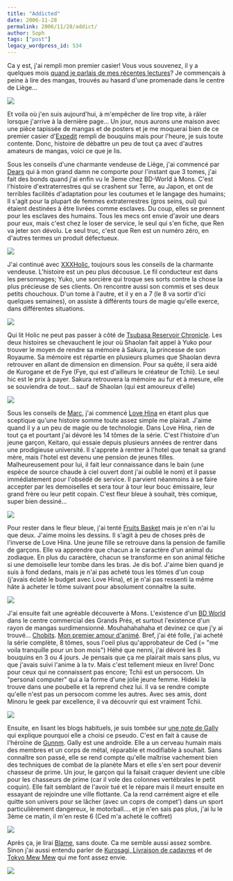 ```yaml
---
title: "Addicted"
date: 2006-11-28
permalink: 2006/11/28/addict/
author: Soph
tags: ["post"]
legacy_wordpress_id: 534
---
```


Ca y est, j'ai rempli mon premier casier! Vous vous souvenez, il y a quelques mois [quand je parlais de mes récentes lectures](http://64k.be/index.php/2006/09/15/522-lectures)? Je commençais à peine à lire des mangas, trouvés au hasard d'une promenade dans le centre de Liège...

<img src="https://64k.be/wp-content/uploads/2006/livres/casier.jpg" />

<!-- excerpt -->

Et voila où j'en suis aujourd'hui, à m'empêcher de lire trop vite, à râler lorsque j'arrive à la dernière page... Un jour, nous aurons une maison avec une pièce tapissée de mangas et de posters et je me moquerai bien de ce premier casier d'[Expedit](http://www.ikea.com/webapp/wcs/stores/servlet/ProductDisplay?catalogId=10103&amp;storeId=13&amp;langId=-24&amp;productId=11499) rempli de bouquins mais pour l'heure, je suis toute contente. Donc, histoire de débattre un peu de tout ça avec d'autres amateurs de mangas, voici ce que je lis.

Sous les conseils d'une charmante vendeuse de Liège, j'ai commencé par [Dears](http://www.amazon.fr/exec/obidos/ASIN/235100101X/64kleblodesop-21) qui à mon grand damn ne comporte pour l'instant que 3 tomes, j'ai fait des bonds quand j'ai enfin vu le 3eme chez BD-World à Mons. C'est l'histoire d'extraterrestres qui se crashent sur Terre, au Japon, et ont de terribles facilités d'adaptation pour les coutumes et le langage des humains; Il s'agit pour la plupart de femmes extraterrestres (gros seins, oui) qui étaient destinées à être livrées comme esclaves. Du coup, elles se prennent pour les esclaves des humains. Tous les mecs ont envie d'avoir une dears pour eux, mais c'est chez le loser de service, le seul qui s'en fiche, que Ren va jeter son dévolu. Le seul truc, c'est que Ren est un numéro zéro, en d'autres termes un produit défectueux.

[<img src="https://64k.be/wp-content/uploads/2006/livres/dears2.jpg" />](http://www.amazon.fr/exec/obidos/ASIN/235100101X/64kleblodesop-21)

J'ai continué avec [XXXHolic](http://www.amazon.fr/exec/obidos/ASIN/2845993595/64kleblodesop-21), toujours sous les conseils de la charmante vendeuse. L'histoire est un peu plus décousue. Le fil conducteur est dans les personnages; Yuko, une sorcière qui troque ses sorts contre la chose la plus précieuse de ses clients. On rencontre aussi son commis et ses deux petits chouchoux. D'un tome à l'autre, et il y en a 7 (le 8 va sortir d'ici quelques semaines), on assiste à différents tours de magie qu'elle exerce, dans différentes situations.

[<img src="https://64k.be/wp-content/uploads/2006/livres/holic2.jpg" />](http://www.amazon.fr/exec/obidos/ASIN/2845993595/64kleblodesop-21)

Qui lit Holic ne peut pas passer à côté de [Tsubasa Reservoir Chronicle](http://www.amazon.fr/exec/obidos/ASIN/2845993730/64kleblodesop-21). Les deux histoires se chevauchent le jour où Shaolan fait appel à Yuko pour trouver le moyen de rendre sa mémoire à Sakura, la princesse de son Royaume. Sa mémoire est répartie en plusieurs plumes que Shaolan devra retrouver en allant de dimension en dimension. Pour sa quête, il sera aidé de Kurogane et de Fye (Fye, qui est d'ailleurs le créateur de Tchii). Le seul hic est le prix à payer. Sakura retrouvera la mémoire au fur et à mesure, elle se souviendra de tout... sauf de Shaolan (qui est amoureux d'elle)

[<img src="https://64k.be/wp-content/uploads/2006/livres/tsubasa.jpg" />](http://www.amazon.fr/exec/obidos/ASIN/2845993730/64kleblodesop-21)

Sous les conseils de [Marc](http://www.metroidmaster.net/), j'ai commencé [Love Hina](http://www.amazon.fr/exec/obidos/ASIN/2845991460/64kleblodesop-21) en étant plus que sceptique qu'une histoire somme toute assez simple me plairait. J'aime quand il y a un peu de magie ou de technologie. Dans Love Hina, rien de tout ça et pourtant j'ai dévoré les 14 tômes de la série. C'est l'histoire d'un jeune garçon, Keitaro, qui essaie depuis plusieurs années de rentrer dans une prodigieuse université. Il s'apprete à rentrer à l'hotel que tenait sa grand mère, mais l'hotel est devenu une pension de jeunes filles. Malheureusement pour lui, il fait leur connaissance dans le bain (une espèce de source chaude à ciel ouvert dont j'ai oublié le nom) et il passe immédiatement pour l'obsédé de service. Il parvient néanmoins à se faire accepter par les demoiselles et sera tour à tour leur bouc émissaire, leur grand frère ou leur petit copain. C'est fleur bleue à souhait, très comique, super bien dessiné...

[<img src="https://64k.be/wp-content/uploads/2006/livres/lovehina.jpg" />](http://www.amazon.fr/exec/obidos/ASIN/2845991460/64kleblodesop-21)

Pour rester dans le fleur bleue, j'ai tenté [Fruits Basket](http://www.amazon.fr/exec/obidos/ASIN/2840559188/64kleblodesop-21) mais je n'en n'ai lu que deux. J'aime moins les dessins. Il s'agit à peu de choses près de l'inverse de Love Hina. Une jeune fille se retrouve dans la pension de famille de garçons. Elle va apprendre que chacun a le caractère d'un animal du zodiaque. En plus du caractère, chacun se transforme en son animal fétiche si une demoiselle leur tombe dans les bras. Je dis bof. J'aime bien quand je suis à fond dedans, mais je n'ai pas acheté tous les tômes d'un coup (j'avais éclaté le budget avec Love Hina), et je n'ai pas ressenti la même hâte à acheter le tôme suivant pour absolument connaître la suite.

[<img src="https://64k.be/wp-content/uploads/2006/livres/fruitb.jpg" />](http://www.amazon.fr/exec/obidos/ASIN/2840559188/64kleblodesop-21)

J'ai ensuite fait une agréable découverte à Mons. L'existence d'un [BD World](http://www.bd-world.com/) dans le centre commercial des Grands Prés, et surtout l'existence d'un rayon de mangas surdimensionné. Mouhahahahaha et devinez ce que j'y ai trouvé... [Chobits](http://www.amazon.fr/exec/obidos/ASIN/2845991983/64kleblodesop-21). [Mon premier amour d'animé](http://64k.be/index.php/2005/11/15/309-manga-chobits). Bref, j'ai été folle, j'ai acheté la série complète, 8 tômes, sous l'oeil plus qu'approbateur de Ced (= "me voila tranquille pour un bon mois") Héhé que nenni, j'ai dévoré les 8 bouquins en 3 ou 4 jours. Je pensais que ça me plairait mais sans plus, vu que j'avais suivi l'anime à la tv. Mais c'est tellement mieux en livre! Donc pour ceux qui ne connaissent pas encore; Tchii est un persocom. Un "personal computer" qui a la forme d'une jolie jeune femme. Hideki la trouve dans une poubelle et la reprend chez lui. Il va se rendre compte qu'elle n'est pas un persocom comme les autres. Avec ses amis, dont Minoru le geek par excellence, il va découvrir qui est vraiment Tchii.

[<img src="https://64k.be/wp-content/uploads/2006/livres/chobits.jpg" />](http://www.amazon.fr/exec/obidos/ASIN/2845991983/64kleblodesop-21)

Ensuite, en lisant les blogs habituels, je suis tombée sur [une note de Gally](http://ciboulette.fr/blog/index.php?2006/10/13/255-pseudo-emprunt) qui explique pourquoi elle a choisi ce pseudo. C'est en fait à cause de l'héroïne de [Gunnm](http://www.amazon.fr/exec/obidos/ASIN/2723419002/64kleblodesop-21). Gally est une androïde. Elle a un cerveau humain mais des membres et un corps de métal, réparable et modifiable à souhait. Sans connaître son passé, elle se rend compte qu'elle maîtrise vachement bien des techniques de combat de la planète Mars et elle s'en sert pour devenir chasseur de prime. Un jour, le garçon qui la faisait craquer devient une cible pour les chasseurs de prime (car il vole des colonnes vertébrales le petit coquin). Elle fait semblant de l'avoir tué et le répare mais il meurt ensuite en essayant de rejoindre une ville flottante. Ca la rend carrément aigre et elle quitte son univers pour se lâcher (avec un coprs de compet') dans un sport particulièrement dangereux, le motorball.... et je n'en sais pas plus, j'ai lu le 3ème ce matin, il m'en reste 6 (Ced m'a acheté le coffret)

[<img src="https://64k.be/wp-content/uploads/2006/livres/gunnm.jpg" />](http://www.amazon.fr/exec/obidos/ASIN/2723419002/64kleblodesop-21)

Après ça, je lirai [Blame](http://www.amazon.fr/exec/obidos/ASIN/2723431029/64kleblodesop-21), sans doute. Ca me semble aussi assez sombre. Sinon j'ai aussi entendu parler de [Kurosagi, Livraison de cadavres](http://www.amazon.fr/exec/obidos/ASIN/2845996314/64kleblodesop-21) et de [Tokyo Mew Mew](http://www.amazon.fr/exec/obidos/ASIN/2845992718/64kleblodesop-21) qui me font assez envie.

[<img src="https://64k.be/wp-content/uploads/2006/livres/blame.jpg" />](http://www.amazon.fr/exec/obidos/ASIN/2723431029/64kleblodesop-21)
